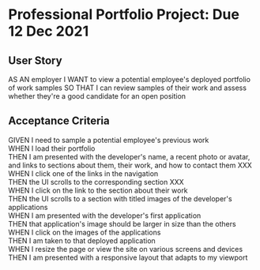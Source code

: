 # Professional Portfolio Project: Due 12 Dec 2021
## User Story
AS AN employer
I WANT to view a potential employee's deployed portfolio of work samples
SO THAT I can review samples of their work and assess whether they're a good candidate for an open position
## Acceptance Criteria
GIVEN I need to sample a potential employee's previous work
<br/>
WHEN I load their portfolio
<br/>
THEN I am presented with the developer's name, a recent photo or avatar, and links to sections about them, their work, and how to contact them XXX
<br/>
WHEN I click one of the links in the navigation
<br/>
THEN the UI scrolls to the corresponding section XXX
<br/>
WHEN I click on the link to the section about their work
<br/>
THEN the UI scrolls to a section with titled images of the developer's applications
<br/>
WHEN I am presented with the developer's first application
<br/>
THEN that application's image should be larger in size than the others
<br/>
WHEN I click on the images of the applications
<br/>
THEN I am taken to that deployed application
<br/>
WHEN I resize the page or view the site on various screens and devices
<br/>
THEN I am presented with a responsive layout that adapts to my viewport